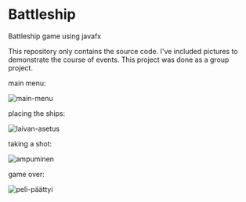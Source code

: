 # Battleship
Battleship game using javafx

This repository only contains the source code. I've included pictures to demonstrate the course of events. This project was done as a group project.

main menu:

![main-menu](https://user-images.githubusercontent.com/90515624/211036918-69321161-1eb6-4153-88a5-e90f847ae46c.PNG)

placing the ships:

![laivan-asetus](https://user-images.githubusercontent.com/90515624/211037015-b18b1c72-1692-4f90-b72b-13b75ea49ac7.PNG)

taking a shot:

![ampuminen](https://user-images.githubusercontent.com/90515624/211037118-fe526ac6-ddc5-4617-8518-5764540520ad.PNG)

game over:

![peli-päättyi](https://user-images.githubusercontent.com/90515624/211037193-a10f0212-5133-4517-ab80-e308f744e33e.PNG)
